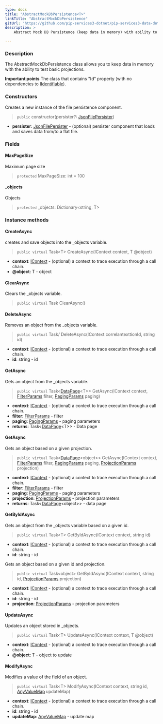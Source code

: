 ```yaml
---
type: docs
title: "AbstractMockDbPersistence<T>"
linkTitle: "AbstractMockDbPersistence"
gitUrl: "https://github.com/pip-services3-dotnet/pip-services3-data-dotnet"
description: >
    Abstract Mock DB Persistence (keep data in memory) with ability to test basic projections

---
```


### Description
The AbstractMockDbPersistence class allows you to keep data in memory with the ability to test basic projections.
    
**Important points**
The class that contains "Id" property (with no dependencies to [IIdentifiable](../../../commons/data/iidentifiable)).

### Constructors
Creates a new instance of the file persistence component.

> `public` constructor(persister?: [JsonFilePersister<T>](../json_file_persister))

- **persister**: [JsonFilePersister<T>](../json_file_persister) - (optional) persister component that loads and saves data from/to a flat file.

### Fields

<span class="hide-title-link">

#### MaxPageSize
Maximum page size
> `protected` MaxPageSize: int = 100

#### _objects
Objects
> `protected` _objects: Dictionary\<string, T\>

</span>


### Instance methods

#### CreateAsync
creates and save objects into the _objects variable.

> `public virtual` Task\<T\> CreateAsync(IContext context, T @object)

- **context**: [IContext](../../../components/context/icontext) - (optional) a context to trace execution through a call chain.
- **@object**: T - object


#### ClearAsync
Clears the _objects variable.

> `public virtual` Task ClearAsync()


#### DeleteAsync
Removes an object from the _objects variable.

> `public virtual` Task/<T/> DeleteAsync(IContext correlantexttionId, string id)

- **context**: [IContext](../../../components/context/icontext) - (optional) a context to trace execution through a call chain.
- **id**: string - id


#### GetAsync
Gets an object from the _objects variable.

> `public virtual` Task\<[DataPage](../../../data/query/data_page)\<T\>\> GetAsync(IContext context, [FilterParams](../../../data/query/filter_params) filter, [PagingParams](../../../data/query/paging_params) paging)

- **context**: [IContext](../../../components/context/icontext) - (optional) a context to trace execution through a call chain.
- **filter**: [FilterParams](../../../data/query/filter_params) - filter
- **paging**: [PagingParams](../../../data/query/paging_params) - paging parameters
- **returns**: Task\<[DataPage](../../../data/query/data_page)\<T\>\> - Data page


#### GetAsync
Gets an object based on a given projection.

> `public virtual` Task\<[DataPage](../../../data/query/data_page)\<object\>\> GetAsync(IContext context, [FilterParams](../../../data/query/filter_params) filter, [PagingParams](../../../data/query/paging_params) paging, [ProjectionParams](../../../data/query/projection_params) projection)

- **context**: [IContext](../../../components/context/icontext) - (optional) a context to trace execution through a call chain.
- **filter**: [FilterParams](../../../data/query/filter_params) - filter
- **paging**: [PagingParams](../../../data/query/paging_params) - paging parameters
- **projection**: [ProjectionParams](../../../data/query/projection_params) - projection parameters
- **returns**: Task\<[DataPage](../../../data/query/data_page)\<object\>\> - data page

#### GetByIdAsync
Gets an object from the _objects variable based on a given id.

> `public virtual` Task\<T\> GetByIdAsync(IContext context, string id)

- **context**: [IContext](../../../components/context/icontext) - (optional) a context to trace execution through a call chain.
- **id**: string - id

Gets an object based on a given id and projection.

> `public virtual` Task\<object\> GetByIdAsync(IContext context, string id, [ProjectionParams](../../../data/query/projection_params) projection)

- **context**: [IContext](../../../components/context/icontext) - (optional) a context to trace execution through a call chain.
- **id**: string - id
- **projection**: [ProjectionParams](../../../data/query/projection_params) - projection parameters


#### UpdateAsync
Updates an object stored in _objects.

> `public virtual` Task\<T\> UpdateAsync(IContext context, T @object)

- **context**: [IContext](../../../components/context/icontext) - (optional) a context to trace execution through a call chain.
- **@object**: T - object to update


#### ModifyAsync
Modifies a value of the field of an object.

> `public virtual` Task\<T\> ModifyAsync(IContext context, string id, [AnyValueMap](../../../commons/data/any_value_map) updateMap)

- **context**: [IContext](../../../components/context/icontext) - (optional) a context to trace execution through a call chain.
- **id**: string - id
- **updateMap**: [AnyValueMap](../../../commons/data/any_value_map) - update map


